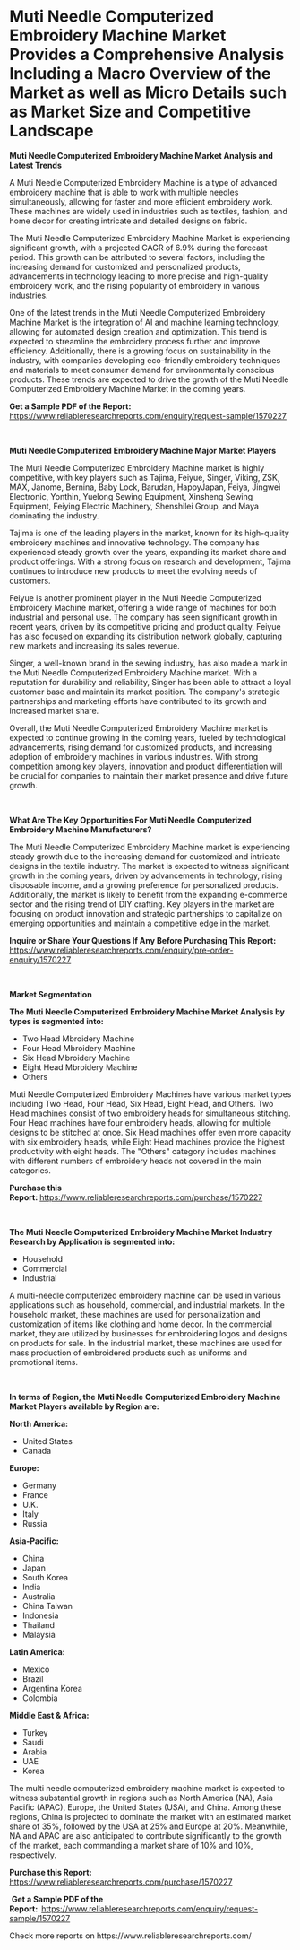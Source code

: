 <p><h1>Muti Needle Computerized Embroidery Machine Market Provides a Comprehensive Analysis Including a Macro Overview of the Market as well as Micro Details such as Market Size and Competitive Landscape</h1></p><p><strong>Muti Needle Computerized Embroidery Machine Market Analysis and Latest Trends</strong></p>
<p><p>A Muti Needle Computerized Embroidery Machine is a type of advanced embroidery machine that is able to work with multiple needles simultaneously, allowing for faster and more efficient embroidery work. These machines are widely used in industries such as textiles, fashion, and home decor for creating intricate and detailed designs on fabric.</p><p>The Muti Needle Computerized Embroidery Machine Market is experiencing significant growth, with a projected CAGR of 6.9% during the forecast period. This growth can be attributed to several factors, including the increasing demand for customized and personalized products, advancements in technology leading to more precise and high-quality embroidery work, and the rising popularity of embroidery in various industries.</p><p>One of the latest trends in the Muti Needle Computerized Embroidery Machine Market is the integration of AI and machine learning technology, allowing for automated design creation and optimization. This trend is expected to streamline the embroidery process further and improve efficiency. Additionally, there is a growing focus on sustainability in the industry, with companies developing eco-friendly embroidery techniques and materials to meet consumer demand for environmentally conscious products. These trends are expected to drive the growth of the Muti Needle Computerized Embroidery Machine Market in the coming years.</p></p>
<p><strong>Get a Sample PDF of the Report:&nbsp;</strong> <a href="https://www.reliableresearchreports.com/enquiry/request-sample/1570227">https://www.reliableresearchreports.com/enquiry/request-sample/1570227</a></p>
<p>&nbsp;</p>
<p><strong>Muti Needle Computerized Embroidery Machine Major Market Players</strong></p>
<p><p>The Muti Needle Computerized Embroidery Machine market is highly competitive, with key players such as Tajima, Feiyue, Singer, Viking, ZSK, MAX, Janome, Bernina, Baby Lock, Barudan, HappyJapan, Feiya, Jingwei Electronic, Yonthin, Yuelong Sewing Equipment, Xinsheng Sewing Equipment, Feiying Electric Machinery, Shenshilei Group, and Maya dominating the industry.</p><p>Tajima is one of the leading players in the market, known for its high-quality embroidery machines and innovative technology. The company has experienced steady growth over the years, expanding its market share and product offerings. With a strong focus on research and development, Tajima continues to introduce new products to meet the evolving needs of customers.</p><p>Feiyue is another prominent player in the Muti Needle Computerized Embroidery Machine market, offering a wide range of machines for both industrial and personal use. The company has seen significant growth in recent years, driven by its competitive pricing and product quality. Feiyue has also focused on expanding its distribution network globally, capturing new markets and increasing its sales revenue.</p><p>Singer, a well-known brand in the sewing industry, has also made a mark in the Muti Needle Computerized Embroidery Machine market. With a reputation for durability and reliability, Singer has been able to attract a loyal customer base and maintain its market position. The company's strategic partnerships and marketing efforts have contributed to its growth and increased market share.</p><p>Overall, the Muti Needle Computerized Embroidery Machine market is expected to continue growing in the coming years, fueled by technological advancements, rising demand for customized products, and increasing adoption of embroidery machines in various industries. With strong competition among key players, innovation and product differentiation will be crucial for companies to maintain their market presence and drive future growth.</p></p>
<p>&nbsp;</p>
<p><strong>What Are The Key Opportunities For Muti Needle Computerized Embroidery Machine Manufacturers?</strong></p>
<p><p>The Muti Needle Computerized Embroidery Machine market is experiencing steady growth due to the increasing demand for customized and intricate designs in the textile industry. The market is expected to witness significant growth in the coming years, driven by advancements in technology, rising disposable income, and a growing preference for personalized products. Additionally, the market is likely to benefit from the expanding e-commerce sector and the rising trend of DIY crafting. Key players in the market are focusing on product innovation and strategic partnerships to capitalize on emerging opportunities and maintain a competitive edge in the market.</p></p>
<p><strong>Inquire or Share Your Questions If Any Before Purchasing This Report:</strong> <a href="https://www.reliableresearchreports.com/enquiry/pre-order-enquiry/1570227">https://www.reliableresearchreports.com/enquiry/pre-order-enquiry/1570227</a></p>
<p>&nbsp;</p>
<p><strong>Market Segmentation</strong></p>
<p><strong>The Muti Needle Computerized Embroidery Machine Market Analysis by types is segmented into:</strong></p>
<p><ul><li>Two Head Mbroidery Machine</li><li>Four Head Mbroidery Machine</li><li>Six Head Mbroidery Machine</li><li>Eight Head Mbroidery Machine</li><li>Others</li></ul></p>
<p><p>Muti Needle Computerized Embroidery Machines have various market types including Two Head, Four Head, Six Head, Eight Head, and Others. Two Head machines consist of two embroidery heads for simultaneous stitching. Four Head machines have four embroidery heads, allowing for multiple designs to be stitched at once. Six Head machines offer even more capacity with six embroidery heads, while Eight Head machines provide the highest productivity with eight heads. The "Others" category includes machines with different numbers of embroidery heads not covered in the main categories.</p></p>
<p><strong>Purchase this Report:&nbsp;</strong><a href="https://www.reliableresearchreports.com/purchase/1570227">https://www.reliableresearchreports.com/purchase/1570227</a></p>
<p>&nbsp;</p>
<p><strong>The Muti Needle Computerized Embroidery Machine Market Industry Research by Application is segmented into:</strong></p>
<p><ul><li>Household</li><li>Commercial</li><li>Industrial</li></ul></p>
<p><p>A multi-needle computerized embroidery machine can be used in various applications such as household, commercial, and industrial markets. In the household market, these machines are used for personalization and customization of items like clothing and home decor. In the commercial market, they are utilized by businesses for embroidering logos and designs on products for sale. In the industrial market, these machines are used for mass production of embroidered products such as uniforms and promotional items.</p></p>
<p>&nbsp;</p>
<p><strong>In terms of Region, the Muti Needle Computerized Embroidery Machine Market Players available by Region are:</strong></p>
<p>
    <p> <strong> North America: </strong>
        <ul>
            <li>United States</li>
            <li>Canada</li>
        </ul>
        </p> 
    <p> <strong> Europe: </strong>
        <ul>
            <li>Germany</li>
            <li>France</li>
            <li>U.K.</li>
            <li>Italy</li>
            <li>Russia</li>
        </ul>
        </p> 
    <p> <strong> Asia-Pacific: </strong>
        <ul>
            <li>China</li>
            <li>Japan</li>
            <li>South Korea</li>
            <li>India</li>
            <li>Australia</li>
            <li>China Taiwan</li>
            <li>Indonesia</li>
            <li>Thailand</li>
            <li>Malaysia</li>
        </ul>
        </p> 
    <p> <strong> Latin America: </strong>
        <ul>
            <li>Mexico</li>
            <li>Brazil</li>
            <li>Argentina Korea</li>
            <li>Colombia</li>
        </ul>
        </p> 
    <p> <strong> Middle East & Africa: </strong>
        <ul>
            <li>Turkey</li>
            <li>Saudi</li>
            <li>Arabia</li>
            <li>UAE</li>
            <li>Korea</li>
        </ul>
    </p>
    </p>
<p><p>The multi needle computerized embroidery machine market is expected to witness substantial growth in regions such as North America (NA), Asia Pacific (APAC), Europe, the United States (USA), and China. Among these regions, China is projected to dominate the market with an estimated market share of 35%, followed by the USA at 25% and Europe at 20%. Meanwhile, NA and APAC are also anticipated to contribute significantly to the growth of the market, each commanding a market share of 10% and 10%, respectively.</p></p>
<p><strong>Purchase this Report: </strong><a href="https://www.reliableresearchreports.com/purchase/1570227">https://www.reliableresearchreports.com/purchase/1570227</a></p>
<p>&nbsp;<strong>Get a Sample PDF of the Report:&nbsp;&nbsp;</strong><a href="https://www.reliableresearchreports.com/enquiry/request-sample/1570227">https://www.reliableresearchreports.com/enquiry/request-sample/1570227</a></p>
<p><strong></strong></p>
<p>Check more reports on https://www.reliableresearchreports.com/</p>